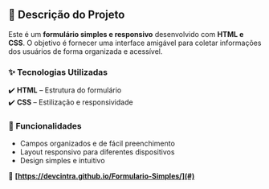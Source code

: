 ## 📄 Descrição do Projeto  

Este é um **formulário simples e responsivo** desenvolvido com **HTML e CSS**. O objetivo é fornecer uma interface amigável para coletar informações dos usuários de forma organizada e acessível.  

### ✨ Tecnologias Utilizadas  
✔️ **HTML** – Estrutura do formulário  
✔️ **CSS** – Estilização e responsividade  

### 📌 Funcionalidades  
- Campos organizados e de fácil preenchimento  
- Layout responsivo para diferentes dispositivos  
- Design simples e intuitivo  

🔗 **[https://devcintra.github.io/Formulario-Simples/](#)** 
